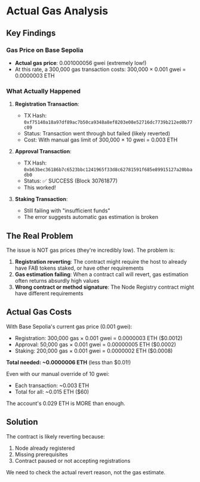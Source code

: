 # Actual Gas Analysis

## Key Findings

### Gas Price on Base Sepolia
- **Actual gas price**: 0.001000056 gwei (extremely low!)
- At this rate, a 300,000 gas transaction costs: 300,000 × 0.001 gwei = 0.0000003 ETH

### What Actually Happened

1. **Registration Transaction**: 
   - TX Hash: `0xf75140a18a97df89ac7b50ca9348a8ef8203e08e52716dc7739b212ed0b77c09`
   - Status: Transaction went through but failed (likely reverted)
   - Cost: With manual gas limit of 300,000 × 10 gwei = 0.003 ETH

2. **Approval Transaction**:
   - TX Hash: `0xb63bec36186b7c6523bbc1241965f33d8c62781591f685e89915127a20bbadb0`
   - Status: ✅ SUCCESS (Block 30761877)
   - This worked!

3. **Staking Transaction**:
   - Still failing with "insufficient funds"
   - The error suggests automatic gas estimation is broken

## The Real Problem

The issue is NOT gas prices (they're incredibly low). The problem is:

1. **Registration reverting**: The contract might require the host to already have FAB tokens staked, or have other requirements
2. **Gas estimation failing**: When a contract call will revert, gas estimation often returns absurdly high values
3. **Wrong contract or method signature**: The Node Registry contract might have different requirements

## Actual Gas Costs

With Base Sepolia's current gas price (0.001 gwei):
- Registration: 300,000 gas × 0.001 gwei = 0.0000003 ETH ($0.0012)
- Approval: 50,000 gas × 0.001 gwei = 0.00000005 ETH ($0.0002)
- Staking: 200,000 gas × 0.001 gwei = 0.0000002 ETH ($0.0008)

**Total needed: ~0.0000006 ETH** (less than $0.01!)

Even with our manual override of 10 gwei:
- Each transaction: ~0.003 ETH
- Total for all: ~0.015 ETH ($60)

The account's 0.029 ETH is MORE than enough.

## Solution

The contract is likely reverting because:
1. Node already registered
2. Missing prerequisites
3. Contract paused or not accepting registrations

We need to check the actual revert reason, not the gas estimate.